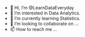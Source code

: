 - 👋 Hi, I’m @LearnDataEveryday
- 👀 I’m interested in Data Analytics.
- 🌱 I’m currently learning Statistics.
- 💞️ I’m looking to collaborate on ...
- 📫 How to reach me ...

<!---
LearnDataEveryday/LearnDataEveryday is a ✨ special ✨ repository because its `README.md` (this file) appears on your GitHub profile.
You can click the Preview link to take a look at your changes.
--->

